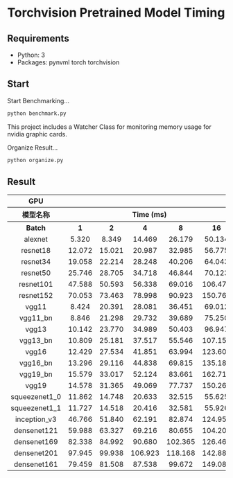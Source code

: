 # Torchvision Pretrained Model Timing
## Requirements
* Python: 3
* Packages: pynvml torch torchvision

## Start
Start Benchmarking...
``` bash
python benchmark.py
```
This project includes a Watcher Class for monitoring memory usage for nvidia graphic cards.

Organize Result...
``` bash
python organize.py
```

## Result
<table><colgroup><col style="width: 117.0px;"><col style="width: 67.0px;"><col style="width: 67.0px;"><col style="width: 66.0px;"><col style="width: 68.0px;"><col style="width: 73.0px;"><col style="width: 29.0px;"><col style="width: 30.0px;"><col style="width: 31.0px;"><col style="width: 31.0px;"><col style="width: 38.0px;"><col style="width: 67.0px;"><col style="width: 68.0px;"><col style="width: 68.0px;"><col style="width: 67.0px;"><col style="width: 75.0px;"><col style="width: 29.0px;"><col style="width: 30.0px;"><col style="width: 31.0px;"><col style="width: 31.0px;"><col style="width: 38.0px;"></colgroup><tbody><tr><th style="text-align: center;">GPU</th><th colspan="10" style="text-align: center;">torch</th><th colspan="10" style="text-align: center;">torch.jit</th></tr><tr><th colspan="1" style="text-align: center;"><span>模型名称</span></th><th colspan="5" style="text-align: center;">Time (ms)</th><th colspan="5" style="text-align: center;">Cuda Memory (KB)</th><th colspan="5" style="text-align: center;"><span>Time (ms)</span></th><th colspan="5" style="text-align: center;"><span>Cuda Memory (KB)</span></th></tr><tr><th colspan="1" style="text-align: center;">Batch</th><th colspan="1" style="text-align: center;">1</th><th colspan="1" style="text-align: center;">2</th><th colspan="1" style="text-align: center;">4</th><th colspan="1" style="text-align: center;">8</th><th colspan="1" style="text-align: center;">16</th><th colspan="1" style="text-align: center;">1</th><th colspan="1" style="text-align: center;">2</th><th colspan="1" style="text-align: center;">4</th><th colspan="1" style="text-align: center;">8</th><th colspan="1" style="text-align: center;">16</th><th colspan="1" style="text-align: center;">1</th><th colspan="1" style="text-align: center;">2</th><th colspan="1" style="text-align: center;">4</th><th colspan="1" style="text-align: center;">8</th><th colspan="1" style="text-align: center;">16</th><th colspan="1" style="text-align: center;">1</th><th colspan="1" style="text-align: center;">2</th><th colspan="1" style="text-align: center;">4</th><th colspan="1" style="text-align: center;">8</th><th colspan="1" style="text-align: center;">16</th></tr><tr><td colspan="1" style="text-align: center;">alexnet</td><td colspan="1" style="text-align: center;">5.320</td><td colspan="1" style="text-align: center;">8.349</td><td colspan="1" style="text-align: center;">14.469</td><td colspan="1" style="text-align: center;">26.179</td><td colspan="1" style="text-align: center;">50.134</td><td colspan="1" style="text-align: center;">264192</td><td colspan="1" style="text-align: center;">270336</td><td colspan="1" style="text-align: center;">276480</td><td colspan="1" style="text-align: center;">290816</td><td colspan="1" style="text-align: center;">360448</td><td colspan="1" style="text-align: center;">5.559</td><td colspan="1" style="text-align: center;">8.406</td><td colspan="1" style="text-align: center;">14.441</td><td colspan="1" style="text-align: center;">26.192</td><td colspan="1" style="text-align: center;">49.645</td><td colspan="1" style="text-align: center;">264192</td><td colspan="1" style="text-align: center;">270336</td><td colspan="1" style="text-align: center;">276480</td><td colspan="1" style="text-align: center;">290816</td><td colspan="1" style="text-align: center;">360448</td></tr><tr><td colspan="1" style="text-align: center;">resnet18</td><td colspan="1" style="text-align: center;">12.072</td><td colspan="1" style="text-align: center;">15.021</td><td colspan="1" style="text-align: center;">20.987</td><td colspan="1" style="text-align: center;">32.985</td><td colspan="1" style="text-align: center;">56.775</td><td colspan="1" style="text-align: center;">112640</td><td colspan="1" style="text-align: center;">133120</td><td colspan="1" style="text-align: center;">182272</td><td colspan="1" style="text-align: center;">292864</td><td colspan="1" style="text-align: center;">440320</td><td colspan="1" style="text-align: center;">10.797</td><td colspan="1" style="text-align: center;">14.148</td><td colspan="1" style="text-align: center;">19.815</td><td colspan="1" style="text-align: center;">31.851</td><td colspan="1" style="text-align: center;">54.977</td><td colspan="1" style="text-align: center;">112640</td><td colspan="1" style="text-align: center;">133120</td><td colspan="1" style="text-align: center;">182272</td><td colspan="1" style="text-align: center;">292864</td><td colspan="1" style="text-align: center;">440320</td></tr><tr><td colspan="1" style="text-align: center;">resnet34</td><td colspan="1" style="text-align: center;">19.058</td><td colspan="1" style="text-align: center;">22.214</td><td colspan="1" style="text-align: center;">28.248</td><td colspan="1" style="text-align: center;">40.206</td><td colspan="1" style="text-align: center;">64.043</td><td colspan="1" style="text-align: center;">165888</td><td colspan="1" style="text-align: center;">194560</td><td colspan="1" style="text-align: center;">270336</td><td colspan="1" style="text-align: center;">464896</td><td colspan="1" style="text-align: center;">686080</td><td colspan="1" style="text-align: center;">17.159</td><td colspan="1" style="text-align: center;">19.897</td><td colspan="1" style="text-align: center;">25.899</td><td colspan="1" style="text-align: center;">37.471</td><td colspan="1" style="text-align: center;">61.692</td><td colspan="1" style="text-align: center;">165888</td><td colspan="1" style="text-align: center;">194560</td><td colspan="1" style="text-align: center;">270336</td><td colspan="1" style="text-align: center;">464896</td><td colspan="1" style="text-align: center;">686080</td></tr><tr><td colspan="1" style="text-align: center;">resnet50</td><td colspan="1" style="text-align: center;">25.746</td><td colspan="1" style="text-align: center;">28.705</td><td colspan="1" style="text-align: center;">34.718</td><td colspan="1" style="text-align: center;">46.844</td><td colspan="1" style="text-align: center;">70.123</td><td colspan="1" style="text-align: center;">243712</td><td colspan="1" style="text-align: center;">344064</td><td colspan="1" style="text-align: center;">536576</td><td colspan="1" style="text-align: center;">931840</td><td colspan="1" style="text-align: center;">1597440</td><td colspan="1" style="text-align: center;">22.296</td><td colspan="1" style="text-align: center;">25.671</td><td colspan="1" style="text-align: center;">31.378</td><td colspan="1" style="text-align: center;">43.611</td><td colspan="1" style="text-align: center;">66.701</td><td colspan="1" style="text-align: center;">243712</td><td colspan="1" style="text-align: center;">344064</td><td colspan="1" style="text-align: center;">536576</td><td colspan="1" style="text-align: center;">931840</td><td colspan="1" style="text-align: center;">1597440</td></tr><tr><td colspan="1" style="text-align: center;">resnet101</td><td colspan="1" style="text-align: center;">47.588</td><td colspan="1" style="text-align: center;">50.593</td><td colspan="1" style="text-align: center;">56.338</td><td colspan="1" style="text-align: center;">69.016</td><td colspan="1" style="text-align: center;">106.475</td><td colspan="1" style="text-align: center;">370688</td><td colspan="1" style="text-align: center;">544768</td><td colspan="1"
 style="text-align: center;">815104</td><td colspan="1" style="text-align: center;">1437696</td><td colspan="1" style="text-align: center;">2451456</td><td colspan="1" style="text-align: center;">41.511</td><td colspan="1" style="text-align: center;">43.913</td><td colspan="1" style="text-align: center;">49.887</td><td colspan="1" style="text-align: center;">62.429</td><td colspan="1" style="text-align: center;">107.027</td><td colspan="1" style="text-align: center;">370688</td><td colspan="1" style="text-align: center;">544768</td><td colspan="1" style="text-align: center;">815104</td><td colspan="1" style="text-align: center;">1437696</td><td colspan="1" style="text-align: center;">2451456</td></tr><tr><td colspan="1" style="text-align: center;">resnet152</td><td colspan="1" style="text-align: center;">70.053</td><td colspan="1" style="text-align: center;">73.463</td><td colspan="1" style="text-align: center;">78.998</td><td colspan="1" style="text-align: center;">90.923</td><td colspan="1" style="text-align: center;">150.769</td><td colspan="1" style="text-align: center;">497664</td><td colspan="1" style="text-align: center;">757760</td><td colspan="1" style="text-align: center;">1105920</td><td colspan="1" style="text-align: center;">2009088</td><td colspan="1" style="text-align: center;">3452928</td><td colspan="1" style="text-align: center;">60.542</td><td colspan="1" style="text-align: center;">63.682</td><td colspan="1" style="text-align: center;">68.859</td><td colspan="1" style="text-align: center;">82.453</td><td colspan="1" style="text-align: center;">151.299</td><td colspan="1" style="text-align: center;">497664</td><td colspan="1" style="text-align: center;">757760</td><td colspan="1" style="text-align: center;">1105920</td><td colspan="1" style="text-align: center;">2009088</td><td colspan="1" style="text-align: center;">3452928</td></tr><tr><td colspan="1" style="text-align: center;">vgg11</td><td colspan="1" style="text-align: center;">8.424</td><td colspan="1" style="text-align: center;">20.391</td><td colspan="1" style="text-align: center;">28.081</td><td colspan="1" style="text-align: center;">36.451</td><td colspan="1" style="text-align: center;">69.012</td><td colspan="1" style="text-align: center;">624640</td><td colspan="1" style="text-align: center;">673792</td><td colspan="1" style="text-align: center;">790528</td><td colspan="1" style="text-align: center;">966656</td><td colspan="1" style="text-align: center;">1345536</td><td colspan="1" style="text-align: center;">8.425</td><td colspan="1" style="text-align: center;">20.438</td><td colspan="1" style="text-align: center;">28.112</td><td colspan="1" style="text-align: center;">36.421</td><td colspan="1" style="text-align: center;">68.979</td><td colspan="1" style="text-align: center;">624640</td><td colspan="1" style="text-align: center;">673792</td><td colspan="1" style="text-align: center;">790528</td><td colspan="1" style="text-align: center;">966656</td><td colspan="1" style="text-align: center;">1345536</td></tr><tr><td colspan="1" style="text-align: center;">vgg11_bn</td><td colspan="1" style="text-align: center;">8.846</td><td colspan="1" style="text-align: center;">21.298</td><td colspan="1" style="text-align: center;">29.732</td><td colspan="1" style="text-align: center;">39.689</td><td colspan="1" style="text-align: center;">75.250</td><td colspan="1" style="text-align: center;">651264</td><td colspan="1" style="text-align: center;">731136</td><td colspan="1" style="text-align: center;">897024</td><td colspan="1" style="text-align: center;">1212416</td><td colspan="1" style="text-align: center;">1810432</td><td colspan="1" style="text-align: center;">8.889</td><td colspan="1" style="text-align: center;">21.287</td><td colspan="1" style="text-align: center;">29.770</td><td colspan="1" style="text-align: center;">39.598</td><td colspan="1" style="text-align: center;">75.360</td><td colspan="1" style="text-align: center;">651264</td><td colspan="1" style="text-align: center;">731136</td><td colspan="1" style="text-align: center;">897024</td><td colspan="1" style="text-align: center;">1212416</td><td colspan="1" style="text-align: center;">1810432</td></tr><tr><td colspan="1" style="text-align: center;">vgg13</td><td colspan="1" style="text-align: center;">10.142</td><td colspan="1" style="text-align: center;">23.770</td><td colspan="1" style="text-align: center;">34.989</td><td colspan="1" style="text-align: center;">50.403</td><td colspan="1" style="text-align: center;">96.947</td><td colspan="1" style="text-align: center;">647168</td><td colspan="1" style="text-align: center;">714752</td><td colspan="1" style="text-align: center;">841728</td><td colspan="1" style="text-align: center;">1118208</td><td colspan="1" style="text-align: center;">1646592</td><td colspan="1" style="text-align: center;">10.134</td><td colspan="1" style="text-align: center;">24.126</td><td colspan="1" style="text-align: center;">34.937</td><td colspan="1" style="text-align: center;">50.327</td><td colspan="1" style="text-align: center;">97.111</td><td colspan="1" style="text-align: center;">647168</td><td colspan="1" style="text-align: center;">714752</td><td colspan="1" style="text-align: center;">841728</td><td colspan="1" style="text-align: center;">1118208</td><td colspan="1" style="text-align: center;">1646592</td></tr><tr><td colspan="1" style="text-align: center;">vgg13_bn</td><td colspan="1" style="text-align: center;">10.809</td><td colspan="1" style="text-align: center;">25.181</td><td colspan="1" style="text-align: center;">37.517</td><td colspan="1" style="text-align: center;">55.546</td><td colspan="1" style="text-align: center;">107.158</td><td colspan="1" style="text-align: center;">696320</td><td colspan="1" style="text-align: center;">808960</td><td colspan="1" style="text-align: center;">1052672</td><td colspan="1" style="text-align: center;">1515520</td><td colspan="1" style="text-align: center;">2412544</td><td colspan="1" style="text-align: center;">10.883</td><td colspan="1" style="text-align: center;">25.270</td><td colspan="1" style="text-align: center;">37.882</td><td colspan="1" style="text-align: center;">55.594</td><td colspan="1" style="text-align: center;">107.271</td><td colspan="1" style="text-align: center;">696320</td><td colspan="1" style="text-align: center;">808960</td><td colspan="1" style="text-align: center;">1052672</td><td colspan="1" style="text-align: center;">1515520</td><td colspan="1" style="text-align: center;">2412544</td></tr><tr><td colspan="1" style="text-align: center;">vgg16</td><td colspan="1" style="text-align: center;">12.429</td><td colspan="1" style="text-align: center;">27.534</td><td colspan="1" style="text-align: center;">41.851</td><td colspan="1" style="text-align: center;">63.994</td><td colspan="1" style="text-align: center;">123.601</td><td colspan="1" style="text-align: center;">679936</td><td colspan="1" style="text-align: center;">747520</td><td colspan="1" style="text-align: center;">907264</td><td colspan="1" style="text-align: center;">1196032</td><td colspan="1" style="text-align: center;">1748992</td><td colspan="1" style="text-align:
 center;">12.387</td><td colspan="1" style="text-align: center;">27.677</td><td colspan="1" style="text-align: center;">41.884</td><td colspan="1" style="text-align: center;">64.086</td><td colspan="1" style="text-align: center;">123.610</td><td colspan="1" style="text-align: center;">679936</td><td colspan="1" style="text-align: center;">747520</td><td colspan="1" style="text-align: center;">907264</td><td colspan="1" style="text-align: center;">1196032</td><td colspan="1" style="text-align: center;">1748992</td></tr><tr><td colspan="1" style="text-align: center;">vgg16_bn</td><td colspan="1" style="text-align: center;">13.296</td><td colspan="1" style="text-align: center;">29.116</td><td colspan="1" style="text-align: center;">44.838</td><td colspan="1" style="text-align: center;">69.815</td><td colspan="1" style="text-align: center;">135.181</td><td colspan="1" style="text-align: center;">729088</td><td colspan="1" style="text-align: center;">876544</td><td colspan="1" style="text-align: center;">1132544</td><td colspan="1" style="text-align: center;">1619968</td><td colspan="1" style="text-align: center;">2592768</td><td colspan="1" style="text-align: center;">13.215</td><td colspan="1" style="text-align: center;">29.176</td><td colspan="1" style="text-align: center;">44.899</td><td colspan="1" style="text-align: center;">69.754</td><td colspan="1" style="text-align: center;">134.841</td><td colspan="1" style="text-align: center;">729088</td><td colspan="1" style="text-align: center;">876544</td><td colspan="1" style="text-align: center;">1132544</td><td colspan="1" style="text-align: center;">1619968</td><td colspan="1" style="text-align: center;">2592768</td></tr><tr><td colspan="1" style="text-align: center;">vgg19_bn</td><td colspan="1" style="text-align: center;">15.579</td><td colspan="1" style="text-align: center;">33.017</td><td colspan="1" style="text-align: center;">52.124</td><td colspan="1" style="text-align: center;">83.661</td><td colspan="1" style="text-align: center;">162.715</td><td colspan="1" style="text-align: center;">761856</td><td colspan="1" style="text-align: center;">917504</td><td colspan="1" style="text-align: center;">1185792</td><td colspan="1" style="text-align: center;">1724416</td><td colspan="1" style="text-align: center;">2799616</td><td colspan="1" style="text-align: center;">15.485</td><td colspan="1" style="text-align: center;">33.085</td><td colspan="1" style="text-align: center;">52.512</td><td colspan="1" style="text-align: center;">83.744</td><td colspan="1" style="text-align: center;">162.978</td><td colspan="1" style="text-align: center;">761856</td><td colspan="1" style="text-align: center;">917504</td><td colspan="1" style="text-align: center;">1185792</td><td colspan="1" style="text-align: center;">1724416</td><td colspan="1" style="text-align: center;">2799616</td></tr><tr><td colspan="1" style="text-align: center;">vgg19</td><td colspan="1" style="text-align: center;">14.578</td><td colspan="1" style="text-align: center;">31.365</td><td colspan="1" style="text-align: center;">49.069</td><td colspan="1" style="text-align: center;">77.737</td><td colspan="1" style="text-align: center;">150.261</td><td colspan="1" style="text-align: center;">704512</td><td colspan="1" style="text-align: center;">780288</td><td colspan="1" style="text-align: center;">946176</td><td colspan="1" style="text-align: center;">1247232</td><td colspan="1" style="text-align: center;">1851392</td><td colspan="1" style="text-align: center;">14.581</td><td colspan="1" style="text-align: center;">31.384</td><td colspan="1" style="text-align: center;">49.106</td><td colspan="1" style="text-align: center;">77.610</td><td colspan="1" style="text-align: center;">150.736</td><td colspan="1" style="text-align: center;">704512</td><td colspan="1" style="text-align: center;">780288</td><td colspan="1" style="text-align: center;">946176</td><td colspan="1" style="text-align: center;">1247232</td><td colspan="1" style="text-align: center;">1851392</td></tr><tr><td colspan="1" style="text-align: center;">squeezenet1_0</td><td colspan="1" style="text-align: center;">11.862</td><td colspan="1" style="text-align: center;">14.748</td><td colspan="1" style="text-align: center;">20.633</td><td colspan="1" style="text-align: center;">32.515</td><td colspan="1" style="text-align: center;">55.625</td><td colspan="1" style="text-align: center;">53248</td><td colspan="1" style="text-align: center;">86016</td><td colspan="1" style="text-align: center;">165888</td><td colspan="1" style="text-align: center;">307200</td><td colspan="1" style="text-align: center;">598016</td><td colspan="1" style="text-align: center;">10.877</td><td colspan="1" style="text-align: center;">13.717</td><td colspan="1" style="text-align: center;">19.579</td><td colspan="1" style="text-align: center;">31.493</td><td colspan="1" style="text-align: center;">54.760</td><td colspan="1" style="text-align: center;">53248</td><td colspan="1" style="text-align: center;">86016</td><td colspan="1" style="text-align: center;">165888</td><td colspan="1" style="text-align: center;">307200</td><td colspan="1" style="text-align: center;">598016</td></tr><tr><td colspan="1" style="text-align: center;">squeezenet1_1</td><td colspan="1" style="text-align: center;">11.727</td><td colspan="1" style="text-align: center;">14.518</td><td colspan="1" style="text-align: center;">20.416</td><td colspan="1" style="text-align: center;">32.581</td><td colspan="1" style="text-align: center;">55.926</td><td colspan="1" style="text-align: center;">30720</td><td colspan="1" style="text-align: center;">53248</td><td colspan="1" style="text-align: center;">96256</td><td colspan="1" style="text-align: center;">182272</td><td colspan="1" style="text-align: center;">350208</td><td colspan="1" style="text-align: center;">10.771</td><td colspan="1" style="text-align: center;">13.764</td><td colspan="1" style="text-align: center;">19.818</td><td colspan="1" style="text-align: center;">31.522</td><td colspan="1" style="text-align: center;">54.806</td><td colspan="1" style="text-align: center;">30720</td><td colspan="1" style="text-align: center;">53248</td><td colspan="1" style="text-align: center;">96256</td><td colspan="1" style="text-align: center;">182272</td><td colspan="1" style="text-align: center;">350208</td></tr><tr><td colspan="1" style="text-align: center;">inception_v3</td><td colspan="1" style="text-align: center;">46.766</td><td colspan="1" style="text-align: center;">51.840</td><td colspan="1" style="text-align: center;">62.191</td><td colspan="1" style="text-align: center;">82.874</td><td colspan="1" style="text-align: center;">124.959</td><td colspan="1" style="text-align: center;">245760</td><td colspan="1" style="text-align: center;">348160</td><td colspan="1" style="text-align: center;">579584</td><td colspan="1" style="text-align: center;">978944</td><td colspan="1" style="text-align: center;">1810432</td><td colspan="1" style="text-align: center;">42.077</td><td colspan="1" style="text-align: center;">46.909</td><td colspan="1" style="text-align: center;">57.510</td><td colspan="1" style="text-align: center;"
>78.391</td><td colspan="1" style="text-align: center;">119.840</td><td colspan="1" style="text-align: center;">245760</td><td colspan="1" style="text-align: center;">348160</td><td colspan="1" style="text-align: center;">579584</td><td colspan="1" style="text-align: center;">978944</td><td colspan="1" style="text-align: center;">1810432</td></tr><tr><td colspan="1" style="text-align: center;">densenet121</td><td colspan="1" style="text-align: center;">59.988</td><td colspan="1" style="text-align: center;">63.327</td><td colspan="1" style="text-align: center;">69.216</td><td colspan="1" style="text-align: center;">80.655</td><td colspan="1" style="text-align: center;">104.200</td><td colspan="1" style="text-align: center;">186368</td><td colspan="1" style="text-align: center;">346112</td><td colspan="1" style="text-align: center;">602112</td><td colspan="1" style="text-align: center;">1159168</td><td colspan="1" style="text-align: center;">2199552</td><td colspan="1" style="text-align: center;">53.126</td><td colspan="1" style="text-align: center;">55.401</td><td colspan="1" style="text-align: center;">61.895</td><td colspan="1" style="text-align: center;">72.943</td><td colspan="1" style="text-align: center;">96.718</td><td colspan="1" style="text-align: center;">186368</td><td colspan="1" style="text-align: center;">346112</td><td colspan="1" style="text-align: center;">602112</td><td colspan="1" style="text-align: center;">1159168</td><td colspan="1" style="text-align: center;">2199552</td></tr><tr><td colspan="1" style="text-align: center;">densenet169</td><td colspan="1" style="text-align: center;">82.338</td><td colspan="1" style="text-align: center;">84.992</td><td colspan="1" style="text-align: center;">90.680</td><td colspan="1" style="text-align: center;">102.365</td><td colspan="1" style="text-align: center;">126.462</td><td colspan="1" style="text-align: center;">237568</td><td colspan="1" style="text-align: center;">438272</td><td colspan="1" style="text-align: center;">759808</td><td colspan="1" style="text-align: center;">1443840</td><td colspan="1" style="text-align: center;">2693120</td><td colspan="1" style="text-align: center;">71.859</td><td colspan="1" style="text-align: center;">75.014</td><td colspan="1" style="text-align: center;">80.199</td><td colspan="1" style="text-align: center;">92.415</td><td colspan="1" style="text-align: center;">115.933</td><td colspan="1" style="text-align: center;">237568</td><td colspan="1" style="text-align: center;">438272</td><td colspan="1" style="text-align: center;">759808</td><td colspan="1" style="text-align: center;">1443840</td><td colspan="1" style="text-align: center;">2693120</td></tr><tr><td colspan="1" style="text-align: center;">densenet201</td><td colspan="1" style="text-align: center;">97.945</td><td colspan="1" style="text-align: center;">99.938</td><td colspan="1" style="text-align: center;">106.923</td><td colspan="1" style="text-align: center;">118.168</td><td colspan="1" style="text-align: center;">142.884</td><td colspan="1" style="text-align: center;">333824</td><td colspan="1" style="text-align: center;">575488</td><td colspan="1" style="text-align: center;">991232</td><td colspan="1" style="text-align: center;">1869824</td><td colspan="1" style="text-align: center;">3452928</td><td colspan="1" style="text-align: center;">84.881</td><td colspan="1" style="text-align: center;">88.776</td><td colspan="1" style="text-align: center;">94.327</td><td colspan="1" style="text-align: center;">106.124</td><td colspan="1" style="text-align: center;">129.612</td><td colspan="1" style="text-align: center;">333824</td><td colspan="1" style="text-align: center;">575488</td><td colspan="1" style="text-align: center;">991232</td><td colspan="1" style="text-align: center;">1869824</td><td colspan="1" style="text-align: center;">3452928</td></tr><tr><td colspan="1" style="text-align: center;">densenet161</td><td colspan="1" style="text-align: center;">79.459</td><td colspan="1" style="text-align: center;">81.508</td><td colspan="1" style="text-align: center;">87.538</td><td colspan="1" style="text-align: center;">99.672</td><td colspan="1" style="text-align: center;">149.085</td><td colspan="1" style="text-align: center;">436224</td><td colspan="1" style="text-align: center;">692224</td><td colspan="1" style="text-align: center;">1234944</td><td colspan="1" style="text-align: center;">2211840</td><td colspan="1" style="text-align: center;">4253696</td><td colspan="1" style="text-align: center;">69.628</td><td colspan="1" style="text-align: center;">71.688</td><td colspan="1" style="text-align: center;">77.690</td><td colspan="1" style="text-align: center;">89.726</td><td colspan="1" style="text-align: center;">149.849</td><td colspan="1" style="text-align: center;">436224</td><td colspan="1" style="text-align: center;">692224</td><td colspan="1" style="text-align: center;">1234944</td><td colspan="1" style="text-align: center;">2211840</td><td colspan="1" style="text-align: center;">4253696</td></tr></tbody></table>
